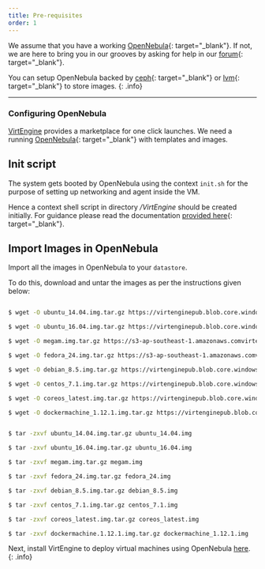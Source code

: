 ```yaml
---
title: Pre-requisites
order: 1
---
```


We assume that you have a working [OpenNebula](https://opennebula.org){: target="_blank"}. If not, we are here to bring you in our grooves by asking for help in our [forum](http://forums.virtengine.com){: target="_blank"}.

You can setup OpenNebula backed by [ceph](http://ceph.com){: target="_blank"} or [lvm](https://wiki.ubuntu.com/Lvm){: target="_blank"} to store images.
{: .info}

---

### Configuring OpenNebula

[VirtEngine](/) provides a marketplace for one click launches.  We need a running [OpenNebula](http://opennebula.org){: target="_blank"} with templates and images.


## Init script

The system gets booted by OpenNebula using the context `init.sh` for the purpose of setting up networking and agent inside the VM.

Hence a context shell script in directory */VirtEngine* should be created initially. For guidance please read  the documentation [provided here](https://github.comvirtenginesys/gitpackager/blob/master/support/README.md){: target="_blank"}.


## Import Images in OpenNebula

Import all the images in OpenNebula to your `datastore`.

To do this, download  and untar the images as per the instructions given below:

~~~bash

$ wget -O ubuntu_14.04.img.tar.gz https://virtenginepub.blob.core.windows.net/iso/ubuntu14.tar.gz

$ wget -O ubuntu_16.04.img.tar.gz https://virtenginepub.blob.core.windows.net/iso/ubuntu_16.04.tar.gz

$ wget -O megam.img.tar.gz https://s3-ap-southeast-1.amazonaws.comvirtenginepub/isovirtengine.tar.gz

$ wget -O fedora_24.img.tar.gz https://s3-ap-southeast-1.amazonaws.comvirtenginepub/iso/fedora.tar.gz

$ wget -O debian_8.5.img.tar.gz https://virtenginepub.blob.core.windows.net/iso/debian.tar.gz

$ wget -O centos_7.1.img.tar.gz https://virtenginepub.blob.core.windows.net/iso/centos.tar.gz

$ wget -O coreos_latest.img.tar.gz https://virtenginepub.blob.core.windows.net/iso/coreos_latest.tar.gz

$ wget -O dockermachine_1.12.1.img.tar.gz https://virtenginepub.blob.core.windows.net/iso/dockermachine.tar.gz


$ tar -zxvf ubuntu_14.04.img.tar.gz ubuntu_14.04.img

$ tar -zxvf ubuntu_16.04.img.tar.gz ubuntu_16.04.img

$ tar -zxvf megam.img.tar.gz megam.img

$ tar -zxvf fedora_24.img.tar.gz fedora_24.img

$ tar -zxvf debian_8.5.img.tar.gz debian_8.5.img

$ tar -zxvf centos_7.1.img.tar.gz centos_7.1.img

$ tar -zxvf coreos_latest.img.tar.gz coreos_latest.img

$ tar -zxvf dockermachine.1.12.1.img.tar.gz dockermachine_1.12.1.img

~~~

Next, install VirtEngine to deploy virtual machines using OpenNebula [here](/1-installing-virtengine/installing).
{: .info}
